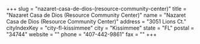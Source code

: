 +++
slug = "nazaret-casa-de-dios-(resource-community-center)"
title = "Nazaret Casa de Dios (Resource Community Center)"
name = "Nazaret Casa de Dios (Resource Community Center)"
address = "3051 Lions Ct."
cityIndexKey = "city-fl-kissimmee"
city = "Kissimmee"
state = "FL"
postal = "34744"
website = ""
phone = "407-442-9861"
fax = ""
+++
